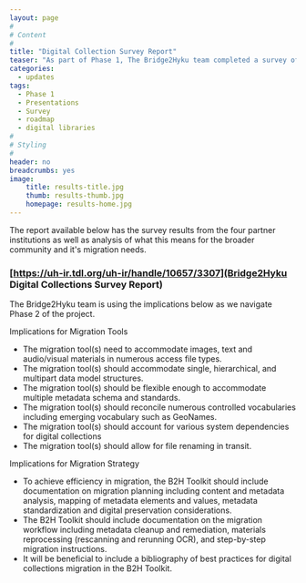 ```yaml
---
layout: page
#
# Content
#
title: "Digital Collection Survey Report"
teaser: "As part of Phase 1, The Bridge2Hyku team completed a survey of all partner institutions."
categories:
  - updates
tags:
  - Phase 1
  - Presentations
  - Survey
  - roadmap
  - digital libraries
#
# Styling
#
header: no
breadcrumbs: yes
image:
    title: results-title.jpg
    thumb: results-thumb.jpg
    homepage: results-home.jpg
---
```


The report available below has the survey results from the four partner institutions as well as analysis of what this means for the broader community and it's migration needs. 

### [https://uh-ir.tdl.org/uh-ir/handle/10657/3307](Bridge2Hyku Digital Collections Survey Report)

The Bridge2Hyku team is using the implications below as we navigate Phase 2 of the project. 

Implications for Migration Tools
* The migration tool(s) need to accommodate images, text and audio/visual materials in numerous access file types.
* The migration tool(s) should accommodate single, hierarchical, and multipart data model structures.
* The migration tool(s) should be flexible enough to accommodate multiple metadata schema and standards.
* The migration tool(s) should reconcile numerous controlled vocabularies including emerging vocabulary such as GeoNames.
* The migration tool(s) should account for various system dependencies for digital collections
* The migration tool(s) should allow for file renaming in transit.


Implications for Migration Strategy
* To achieve efficiency in migration, the B2H Toolkit should include documentation on migration planning including content and metadata analysis, mapping of metadata elements and values, metadata standardization and digital preservation considerations.
* The B2H Toolkit should include documentation on the migration workflow including metadata cleanup and remediation, materials reprocessing (rescanning and rerunning OCR), and step-by-step migration instructions.
* It will be beneficial to include a bibliography of best practices for digital collections migration in the B2H Toolkit.



